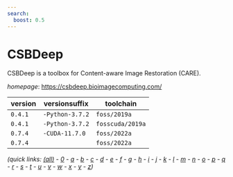```yaml
---
search:
  boost: 0.5
---
```

# CSBDeep

CSBDeep is a toolbox for Content-aware Image Restoration (CARE).

*homepage*: <https://csbdeep.bioimagecomputing.com/>

version | versionsuffix | toolchain
--------|---------------|----------
``0.4.1`` | ``-Python-3.7.2`` | ``foss/2019a``
``0.4.1`` | ``-Python-3.7.2`` | ``fosscuda/2019a``
``0.7.4`` | ``-CUDA-11.7.0`` | ``foss/2022a``
``0.7.4`` |  | ``foss/2022a``


*(quick links: [(all)](../index.md) - [0](../0/index.md) - [a](../a/index.md) - [b](../b/index.md) - [c](../c/index.md) - [d](../d/index.md) - [e](../e/index.md) - [f](../f/index.md) - [g](../g/index.md) - [h](../h/index.md) - [i](../i/index.md) - [j](../j/index.md) - [k](../k/index.md) - [l](../l/index.md) - [m](../m/index.md) - [n](../n/index.md) - [o](../o/index.md) - [p](../p/index.md) - [q](../q/index.md) - [r](../r/index.md) - [s](../s/index.md) - [t](../t/index.md) - [u](../u/index.md) - [v](../v/index.md) - [w](../w/index.md) - [x](../x/index.md) - [y](../y/index.md) - [z](../z/index.md))*

